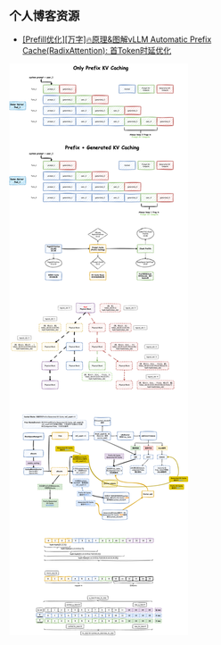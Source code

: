 ## 个人博客资源  
- [[Prefill优化][万字]🔥原理&图解vLLM Automatic Prefix Cache(RadixAttention): 首Token时延优化](https://zhuanlan.zhihu.com/p/693556044)

![](./vllm-automatic-prefix-caching.drawio.png)